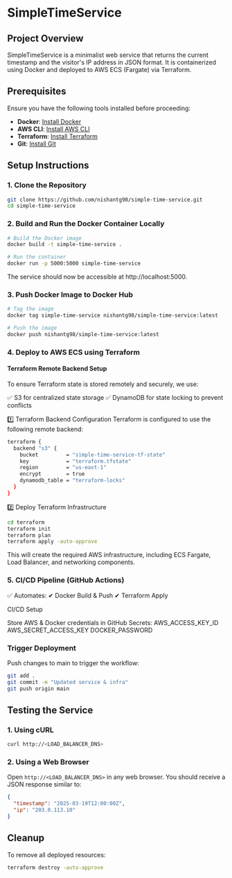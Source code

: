# SimpleTimeService

## Project Overview
SimpleTimeService is a minimalist web service that returns the current timestamp and the visitor's IP address in JSON format. It is containerized using Docker and deployed to AWS ECS (Fargate) via Terraform.

## Prerequisites
Ensure you have the following tools installed before proceeding:

- **Docker**: [Install Docker](https://docs.docker.com/get-docker/)
- **AWS CLI**: [Install AWS CLI](https://aws.amazon.com/cli/)
- **Terraform**: [Install Terraform](https://developer.hashicorp.com/terraform/downloads)
- **Git**: [Install Git](https://git-scm.com/downloads)

## Setup Instructions

### 1. Clone the Repository
```sh
git clone https://github.com/nishantg98/simple-time-service.git
cd simple-time-service
```

### 2. Build and Run the Docker Container Locally
```sh
# Build the Docker image
docker build -t simple-time-service .

# Run the container
docker run -p 5000:5000 simple-time-service
```
The service should now be accessible at http://localhost:5000.

### 3. Push Docker Image to Docker Hub
```sh
# Tag the image
docker tag simple-time-service nishantg98/simple-time-service:latest

# Push the image
docker push nishantg98/simple-time-service:latest
```

### 4. Deploy to AWS ECS using Terraform

#### Terraform Remote Backend Setup
To ensure Terraform state is stored remotely and securely, we use:

✅ S3 for centralized state storage
✅ DynamoDB for state locking to prevent conflicts

1️⃣ Terraform Backend Configuration
Terraform is configured to use the following remote backend:

```sh
terraform {
  backend "s3" {
    bucket         = "simple-time-service-tf-state"
    key            = "terraform.tfstate"
    region         = "us-east-1"
    encrypt        = true
    dynamodb_table = "terraform-locks"
  }
}
```

2️⃣ Deploy Terraform Infrastructure

```sh
cd terraform
terraform init
terraform plan
terraform apply -auto-approve
```
This will create the required AWS infrastructure, including ECS Fargate, Load Balancer, and networking components.

### 5. CI/CD Pipeline (GitHub Actions)
✅ Automates:
✔ Docker Build & Push
✔ Terraform Apply

CI/CD Setup

Store AWS & Docker credentials in GitHub Secrets:
AWS_ACCESS_KEY_ID
AWS_SECRET_ACCESS_KEY
DOCKER_PASSWORD

### Trigger Deployment
Push changes to main to trigger the workflow:

```sh
git add .
git commit -m "Updated service & infra"
git push origin main
```

## Testing the Service

### 1. Using cURL
```sh
curl http://<LOAD_BALANCER_DNS>
```

### 2. Using a Web Browser
Open `http://<LOAD_BALANCER_DNS>` in any web browser. You should receive a JSON response similar to:
```json
{
  "timestamp": "2025-03-19T12:00:00Z",
  "ip": "203.0.113.10"
}
```

## Cleanup
To remove all deployed resources:
```sh
terraform destroy -auto-approve
```

